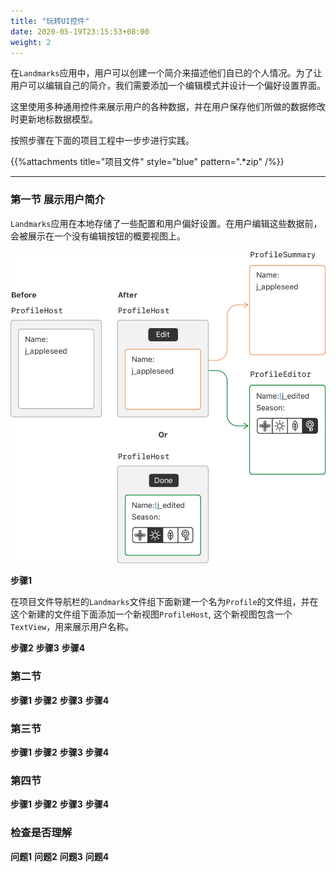 ```yaml
---
title: "玩转UI控件"
date: 2020-05-19T23:15:53+08:00
weight: 2
---
```


在`Landmarks`应用中，用户可以创建一个简介来描述他们自已的个人情况。为了让用户可以编辑自己的简介，我们需要添加一个编辑模式并设计一个偏好设置界面。

这里使用多种通用控件来展示用户的各种数据，并在用户保存他们所做的数据修改时更新地标数据模型。

按照步骤在下面的项目工程中一步步进行实践。

{{%attachments title="项目文件" style="blue" pattern=".*zip" /%}}

---

### 第一节 展示用户简介

`Landmarks`应用在本地存储了一些配置和用户偏好设置。在用户编辑这些数据前，会被展示在一个没有编辑按钮的概要视图上。

![secion 1](/tutorials/app_design_and_layout/images/working-with-ui-controls-section1.png?width=30pc)

**步骤1** 

在项目文件导航栏的`Landmarks`文件组下面新建一个名为`Profile`的文件组，并在这个新建的文件组下面添加一个新视图`ProfileHost`, 这个新视图包含一个`TextView`，用来展示用户名称。

**步骤2** 
**步骤3** 
**步骤4** 

### 第二节 

**步骤1** 
**步骤2** 
**步骤3** 
**步骤4** 

### 第三节 

**步骤1** 
**步骤2** 
**步骤3** 
**步骤4** 

### 第四节 

**步骤1** 
**步骤2** 
**步骤3** 
**步骤4** 

### 检查是否理解

**问题1** 
**问题2** 
**问题3** 
**问题4** 